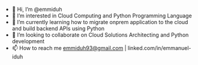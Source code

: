 - 👋 Hi, I’m @emmiduh
- 👀 I’m interested in Cloud Computing and Python Programming Language
- 🌱 I’m currently learning how to migrate onprem application to the cloud and build backend APIs using Python 
- 💞️ I’m looking to collaborate on Cloud Solutions Architecting and Python development
- 📫 How to reach me emmiduh93@gmail.com | linked.com/in/emmanuel-iduh 

<!---
emmiduh/emmiduh is a ✨ special ✨ repository because its `README.md` (this file) appears on your GitHub profile.
You can click the Preview link to take a look at your changes.
--->
